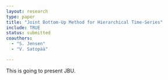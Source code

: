 ```yaml
---
layout: research
type: paper
title: "Joint Bottom-Up Method for Hierarchical Time-Series"
include: TRUE
status: submitted
coauthors:
  - "S. Jensen"
  - "V. Satopää"

---
```


This is going to present JBU.

